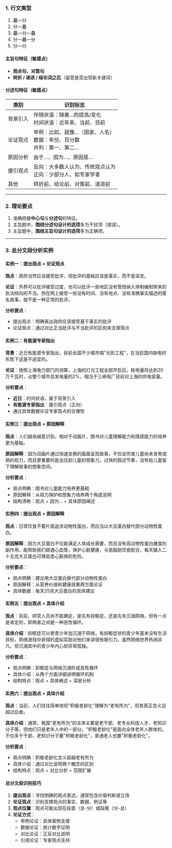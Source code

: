 
### 1. 行文类型
1. **总**—分  
2. 分—**总**  
3. **总**—分—**总**  
4. 分—**总**—分  
5. 分—分

#### 主旨句特征（敏感点）
- **观点句、对策句**
- **转折 / 递进 / 结论词之后**（留意是否出现新关键词）

#### 分述句特征（敏感点）
| 类别 | 识别标志 |
|------|----------|
| 背景引入 | 伴随状语：随着…的提高/变化<br>时间状语：近年来、当前、目前 |
| 论证观点 | 举例：比如、就像…（国家、人名）<br>数据：年份、百分数<br>并列：第一、第二… |
| 原因分析 | 由于…、因为…、原因是… |
| 援引观点 | 反向：大多数人认为、传统观点认为<br>正向：少部分人、如专家学者 |
| 其他 | 转折前、结论前、对策前、递进前 |

---

### 2. 理论要点
1. 准确把握**中心句**与**分述句**的特征。  
2. 主旨题中，**围绕分述句设计的选项**多为干扰项（错误）。  
3. 主旨题中，**围绕主旨句设计的选项**多为正确项。

---

### 3. 总分文段分析实例

#### 实例一：提出观点 + 论证观点

**观点**：政府当然应该接受批评，但批评的基础应该是事实，而不是谣言。

**论证**：外界可以批评接受过度，也可以批评一些地区没有管控纳入体制编制带来的执法倾向的不当。但在网上接受一些没有时间、没有地点、没有准确事实描述的匿名故事，就不是一种正常的批评。

**分析要点**：
- 提出观点：明确表达政府应该接受基于事实的批评
- 论证观点：通过对比正当批评与不当批评的区别来支撑观点

#### 实例二：有能源专家指出

**背景**：近日有能源专家指出，目前全国不少城市搞"光彩工程"，在当前国内缺电的形势下这是不适宜的。

**论证**：按照上海电力部门的测算，上海的灯光工程全部开启后，耗电量将达到20万千瓦时，占整个城市总发电量的2%，相当于三峡电厂目前对上海的供电容量。

**分析要点**：
- **近日**：时间状语，属于背景引入
- **有能源专家指出**：援引观点（正向）
- 通过具体数据论证专家观点的合理性

#### 实例三：提出观点 + 原因解释

**观点**：人们越来越意识到，相对于动画片，图书对儿童理解能力和情感能力的培养更为基础。

**原因解释**：因为动画片通过快速变换的画面呈现故事，不仅会伤害儿童尚未发育成熟的视力，而且更重要的是会压抑儿童的想象力。过快的叙述节奏，没有给儿童留下理解故事的想象空间。

**分析要点**：
- 观点明确：图书对儿童能力培养更基础
- 原因解释：从视力保护和想象力培养两个角度说明
- 结构清晰：观点 + 因为... + 具体原因阐述

#### 实例四：提出观点 + 原因解释

**观点**：日常饮食不要片面追求动物性蛋白，而应当以大豆蛋白替代部分动物性蛋白。

**原因解释**：因为大豆蛋白不仅能满足人体成长需要，而且没有高动物性蛋白膳食的副作用，能帮助我们疏通心血管，保护心脏健康，与低脂肪饮食配合，每天摄入二十五克大豆蛋白可降低患心脏病的危险。

**分析要点**：
- 观点明确：建议用大豆蛋白替代部分动物性蛋白
- 原因解释：从营养价值和健康效果两方面论证
- 具体数据：每天25克大豆蛋白的具体建议

#### 实例五：提出观点 + 具体介绍

**观点**：目前，研究人员尚不能确定，是先有抑郁症，还是先有沉溺网络，但有一点是肯定的，即两者之间是一种恶性循环。

**具体介绍**：抑郁症可以使青少年加沉溺于网络，有抑郁症状的青少年基本没有生活目标，网络游戏中获得的虚拟奖励对他们来讲很有吸引力。虽然网络世界热闹非凡，但沉溺其中的青少年内心却异常孤独。

**分析要点**：
- 观点明确：抑郁症与网络沉溺形成恶性循环
- 具体介绍：从两个方面详细说明循环机制
- 结构特点：观点 + 具体阐述 + 深层分析

#### 实例六：提出观点 + 具体介绍

**观点**：当前，人们往往简单地将"积极老龄化"理解为"老有所为"，但其真正含义远超过后者。

**具体介绍**：通常，我国"老有所为"的主体主要是老干部、老专业科技人才、老知识分子等，但他们只是老年人中的一部分。"积极老龄化"是面向全体老年人群体的，不仅多于干部、老知识分子要"积极老龄化"，普通老人也要"积极老龄化"。

**分析要点**：
- 观点明确：积极老龄化含义超越老有所为
- 具体介绍：通过对比说明两个概念的区别
- 结构特点：观点 + 对比分析 + 范围扩展

#### 总分文段识别技巧
1. **提出观点**：寻找明确的观点表述，通常包含价值判断或立场
2. **论证观点**：识别支撑观点的事实、数据、例证等
3. **观点位置**：观点可能出现在段首（总-分）或段尾（分-总）
4. **论证方式**：
   - 举例论证：具体案例支撑
   - 数据论证：统计数字证明
   - 对比论证：正反对比说明
   - 引用论证：专家观点支持
